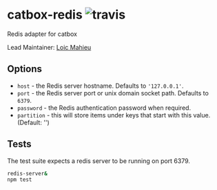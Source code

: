 catbox-redis ![travis](https://travis-ci.org/hapijs/catbox-redis.svg?branch=master)
============

Redis adapter for catbox

Lead Maintainer: [Loic Mahieu](https://github.com/LoicMahieu)

## Options

- `host` - the Redis server hostname. Defaults to `'127.0.0.1'`.
- `port` - the Redis server port or unix domain socket path. Defaults to `6379`.
- `password` - the Redis authentication password when required.
- `partition` - this will store items under keys that start with this value. (Default: '')

## Tests

The test suite expects a redis server to be running on port 6379.

```sh
redis-server&
npm test
```
